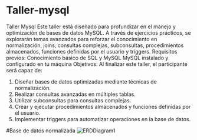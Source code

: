 # Taller-mysql
Taller Mysql
Este taller está diseñado para profundizar en el manejo y optimización de bases de datos MySQL.
A través de ejercicios prácticos, se explorarán temas avanzados para reforzar el conocimiento en
normalización, joins, consultas complejas, subconsultas, procedimientos almacenados, funciones
definidas por el usuario y triggers.
Requisitos previos:
Conocimiento básico de SQL y MySQL
MySQL instalado y configurado en tu máquina
Objetivos:
Al finalizar este taller, el participante será capaz de:
1. Diseñar bases de datos optimizadas mediante técnicas de normalización.
2. Realizar consultas avanzadas en múltiples tablas.
3. Utilizar subconsultas para consultas complejas.
4. Crear y ejecutar procedimientos almacenados y funciones definidas por el usuario.
5. Implementar triggers para automatizar operaciones en la base de datos.

#Base de datos normalizada
![ERDDiagram1](https://github.com/user-attachments/assets/c6e2b4cf-ddeb-40b4-a6c7-a78a7b7c5b66)
